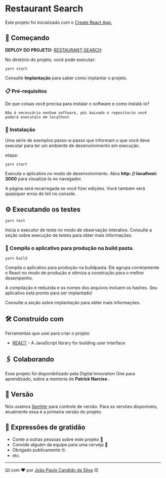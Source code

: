 # Restaurant Search

Este projeto foi inicializado com o [Create React App.](https://github.com/facebook/create-react-app)

## 🚀 Começando
**DEPLOY DO PROJETO:**
[RESTAURANT-SEARCH](https://joaopaulo-restaurant-finder.netlify.app)

No diretório do projeto, você pode executar:
```
yarn start
```

Consulte **Implantação** para saber como implantar o projeto.

### 📋 Pré-requisitos

De que coisas você precisa para instalar o software e como instalá-lo?

```
Não é necessário nenhum software, pós baixado o repositorio você poderá executalo em localhost
```

### 🔧 Instalação

Uma série de exemplos passo-a-passo que informam o que você deve executar para ter um ambiente de desenvolvimento em execução.

etapa:

```
yarn start
```

Executa o aplicativo no modo de desenvolvimento.
Abra **http: // localhost: 3000** para visualizá-lo no navegador.

A página será recarregada se você fizer edições.
Você também verá quaisquer erros de lint no console.

## ⚙️ Executando os testes
```
yarn test
```

Inicia o executor de teste no modo de observação interativo.
Consulte a seção sobre execução de testes para obter mais informações.


### 🔩 Compila o aplicativo para produção na **build** pasta.

```
yarn build
```
Compila o aplicativo para produção na buildpasta.
Ele agrupa corretamente o React no modo de produção e otimiza a construção para o melhor desempenho.

A compilação é reduzida e os nomes dos arquivos incluem os hashes.
Seu aplicativo está pronto para ser implantado!

Consulte a seção sobre implantação para obter mais informações.


## 🛠️ Construído com

Ferramentas que usei para criar o projeto

* [REACT](https://reactjs.org/) - A JavaScript library for building user interface

## 🖇️ Colaborando

Esse projeto foi disponibilizado pela Digital Innovation One para aprendizado, sobre a mentoria de **Patrick Narciso** .

## 📌 Versão

Nós usamos [SemVer](http://semver.org/) para controle de versão. Para as versões disponíveis, atualmente essa é a primeira versão do projeto. 



## 🎁 Expressões de gratidão

* Conte a outras pessoas sobre este projeto 📢
* Convide alguém da equipe para uma cerveja 🍺 
* Obrigado publicamente 🤓.
* etc.


---
⌨️ com ❤️ por [João Paulo Candido da Silva](https://github.com/joaopaulony) 😊
